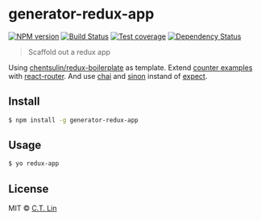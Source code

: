 # generator-redux-app

[![NPM version][npm-image]][npm-url]
[![Build Status][travis-image]][travis-url]
[![Test coverage][coveralls-image]][coveralls-url]
[![Dependency Status][david_img]][david_site]

> Scaffold out a redux app

Using [chentsulin/redux-boilerplate](https://github.com/chentsulin/redux-boilerplate) as template. Extend [counter examples](https://github.com/rackt/redux/tree/master/examples/counter) with [react-router](https://github.com/rackt/react-router). And use [chai](https://github.com/chaijs/chai) and [sinon](https://github.com/sinonjs/sinon/) instand of [expect](https://github.com/mjackson/expect).

## Install

```sh
$ npm install -g generator-redux-app
```

## Usage

```sh
$ yo redux-app
```

## License

MIT © [C.T. Lin](https://github.com/chentsulin)

[npm-image]: https://badge.fury.io/js/generator-redux-app.svg
[npm-url]: https://npmjs.org/package/generator-redux-app
[travis-image]: https://travis-ci.org/chentsulin/generator-redux-app.svg
[travis-url]: https://travis-ci.org/chentsulin/generator-redux-app
[coveralls-image]: https://coveralls.io/repos/chentsulin/generator-redux-app/badge.svg?branch=master&service=github
[coveralls-url]: https://coveralls.io/r/chentsulin/generator-redux-app?branch=master
[david_img]: https://david-dm.org/chentsulin/generator-redux-app.svg
[david_site]: https://david-dm.org/chentsulin/generator-redux-app
